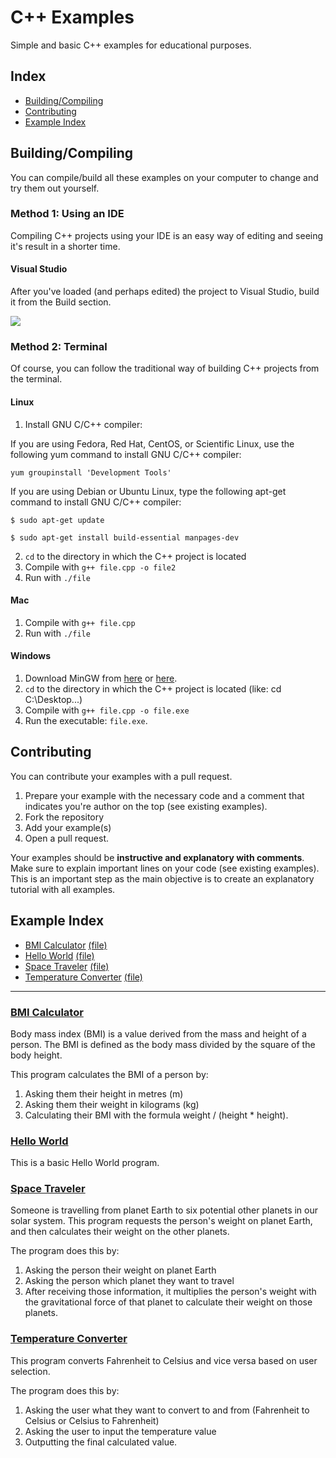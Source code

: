 # C++ Examples
Simple and basic C++ examples for educational purposes.

## Index
- [Building/Compiling](#building_compiling)
- [Contributing](#contributing)
- [Example Index](#example_index)

## <a name="building_compiling"></a>Building/Compiling
You can compile/build all these examples on your computer to change and try them out yourself.

### Method 1: Using an IDE
Compiling C++ projects using your IDE is an easy way of editing and seeing it's result in a shorter time.

#### Visual Studio
After you've loaded (and perhaps edited) the project to Visual Studio, build it from the Build section.

<img src="https://lh3.googleusercontent.com/GYYWRP0Kajlph8HURMMCaqKu1UYEbkzeuEW0iw052TBa9Z5WgvZjkA5zpPJLLsDTXav-yeVKAGPTmQ=w3584-h1932-rw"></img>

### Method 2: Terminal
Of course, you can follow the traditional way of building C++ projects from the terminal.

#### Linux
1. Install GNU C/C++ compiler:

If you are using Fedora, Red Hat, CentOS, or Scientific Linux, use the following yum command to install GNU C/C++ compiler:

`yum groupinstall 'Development Tools'`

If you are using Debian or Ubuntu Linux, type the following apt-get command to install GNU C/C++ compiler:

`$ sudo apt-get update`

`$ sudo apt-get install build-essential manpages-dev`

2. `cd` to the directory in which the C++ project is located
3. Compile with `g++ file.cpp -o file2`
4. Run with `./file`


#### Mac
1. Compile with `g++ file.cpp`
2. Run with `./file`


#### Windows
1. Download MinGW from [here](https://sourceforge.net/projects/mingw-w64/) or [here](https://sourceforge.net/projects/mingw/files/OldFiles/).
2. `cd` to the directory in which the C++ project is located (like: cd C:\Desktop\...)
3. Compile with `g++ file.cpp -o file.exe`
4. Run the executable: `file.exe`.

## <a name="contributing"></a>Contributing
You can contribute your examples with a pull request.

1. Prepare your example with the necessary code and a comment that indicates you're author on the top (see existing examples).
2. Fork the repository
3. Add your example(s)
4. Open a pull request.

Your examples should be **instructive and explanatory with comments**. Make sure to explain important lines on your code (see existing examples). This is an important step as the main objective is to create an explanatory tutorial with all examples.

## <a name="example_index"></a>Example Index
- [BMI Calculator](#bmi_calculator) [(file)](bmi.cpp)
- [Hello World](#hello_world) [(file)](helloworld.cpp)
- [Space Traveler](#space_traveler) [(file)](space.cpp)
- [Temperature Converter](#temperature_converter) [(file)](temperature.cpp)

---

### <a name="bmi_calculator"></a>[BMI Calculator](bmi.cpp)
Body mass index (BMI) is a value derived from the mass and height of a person. The BMI is defined as the body mass divided by the square of the body height.

This program calculates the BMI of a person by:
1. Asking them their height in metres (m)
2. Asking them their weight in kilograms (kg)
3. Calculating their BMI with the formula weight / (height * height).

### <a name="hello_world"></a>[Hello World](helloworld.cpp)
This is a basic Hello World program.

### <a name="space_traveler"></a>[Space Traveler](space.cpp)
Someone is travelling from planet Earth to six potential other planets in our solar system.  This program requests the person's weight on planet Earth, and then calculates their weight on the other planets.

The program does this by:
1. Asking the person their weight on planet Earth
2. Asking the person which planet they want to travel
3. After receiving those information, it multiplies the person's weight with the gravitational force of that planet to calculate their weight on those planets.

### <a name="temperature_converter"></a>[Temperature Converter](temperature.cpp)
This program converts Fahrenheit to Celsius and vice versa based on user selection.

The program does this by:
1. Asking the user what they want to convert to and from (Fahrenheit to Celsius or Celsius to Fahrenheit)
2. Asking the user to input the temperature value
3. Outputting the final calculated value.
